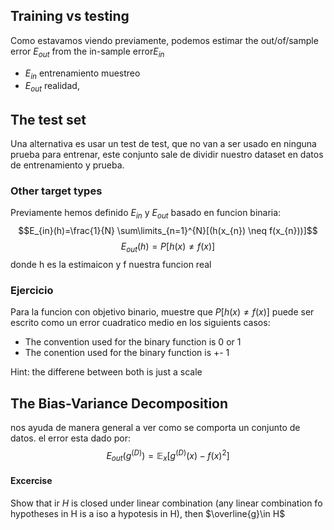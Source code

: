## Training vs testing
Como estavamos viendo previamente, podemos estimar the out/of/sample error $E_{out}$ from the in-sample error$E_{in}$ 
- $E_{in}$ entrenamiento muestreo
- $E_{out}$ realidad, 

## The test set
Una alternativa es usar un test de test, que no van a ser usado en ninguna prueba para entrenar, este conjunto sale de dividir nuestro dataset en datos de entrenamiento y prueba.

### Other target types
Previamente hemos definido $E_{in}$ y $E_{out}$ basado en funcion binaria:
$$E_{in}(h)=\frac{1}{N} \sum\limits_{n=1}^{N}[(h(x_{n}) \neq f(x_{n}))]$$
$$E_{out}(h)=P[h(x)\neq f(x)]$$
donde h es la estimaicon y f nuestra funcion real

### Ejercicio
Para la funcion con objetivo binario, muestre que $P[h(x)\neq f(x)]$ puede ser escrito como un error cuadratico medio en los siguients casos:
- The convention used for the binary function is 0 or 1
- The conention used for the binary function is +- 1

Hint: the differene between both is just a scale

## The Bias-Variance Decomposition
nos ayuda de manera general a ver como se comporta un conjunto de datos. el error esta dado por:
$$E_{out}(g^{(D)}) =\mathbb{E}_{x}[g^{(D)}(x)-f(x)^{2}]$$

#### Excercise
Show that ir $H$ is closed under linear combination (any linear combination fo hypotheses in H is a iso a hypotesis in H), then $\overline{g}\in H$ 
